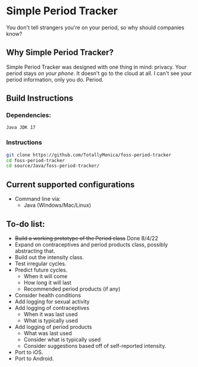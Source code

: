 # Simple Period Tracker
You don't tell strangers you're on your period, so why should companies know?

## Why Simple Period Tracker?
Simple Period Tracker was designed with one thing in mind: privacy. Your period stays _on your phone_. It doesn't go to the cloud at all. I can't see your period information, only you do. Period.

## Build Instructions
### Dependencies:
`Java JDK 17`
### Instructions
```bash
git clone https://github.com/TotallyMonica/foss-period-tracker
cd foss-period-tracker
cd source/Java/foss-period-tracker/
```

## Current supported configurations
 - Command line via:
    - Java (Windows/Mac/Linux)

## To-do list:
 - ~~Build a working prototype of the Period class~~ Done 8/4/22
 - Expand on contraceptives and period products class, possibly abstracting that.
 - Build out the intensity class.
 - Test irregular cycles.
 - Predict future cycles.
    - When it will come
    - How long it will last
    - Recommended period products (if any)
 - Consider health conditions
 - Add logging for sexual activity
 - Add logging of contraceptives
    - When it was last used
    - What is typically used
 - Add logging of period products
    - What was last used
    - Consider what is typically used
    - Consider suggestions based off of self-reported intensity.
 - Port to iOS.
 - Port to Android.